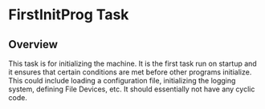 # FirstInitProg Task

## Overview

This task is for initializing the machine. It is the first task run on startup and it ensures that certain conditions are met before other programs initialize.
This could include loading a configuration file, initializing the logging system, defining File Devices, etc. It should essentially not have any cyclic code.